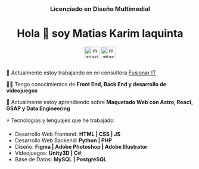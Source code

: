 <h3 align="center">Licenciado en Diseño Multimedial</h3>
<h1 align="center">Hola 👋 soy Matias Karim Iaquinta</h1>


<div align="center">
<a href="https://linkedin.com/in/matiasiaquinta" target="blank"><img align="center" src="https://raw.githubusercontent.com/rahuldkjain/github-profile-readme-generator/master/src/images/icons/Social/linked-in-alt.svg" alt="matiasiaquinta" height="30" width="40" /></a>
<a href="https://www.behance.net/matias-iaquinta" target="blank"><img align="center" src="https://raw.githubusercontent.com/rahuldkjain/github-profile-readme-generator/master/src/images/icons/Social/behance.svg" alt="matias-iaquinta" height="30" width="40" /></a>

</div>
<br>

🔭 Actualmente estoy trabajando en mi consultora [Fusionar IT](https://fusionarit.com.ar/)

👨‍💻 Tengo conocimientos de **Front End, Back End y desarrollo de videojuegos**

🌱 Actualmente estoy aprendiendo sobre **Maquetado Web con Astro, React, GSAP y Data Engineering**

⚡ Tecnologías y lenguajes que he trabajado:

  - Desarrollo Web Frontend: **HTML | CSS | JS**
  - Desarrollo Web Backend: **Python | PHP**
  - Diseño: **Figma | Adobe Photoshop | Adobe Illustrator**
  - Videojuegos: **Unity3D | C#**
  - Base de Datos: **MySQL | PostgreSQL**
